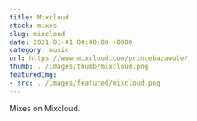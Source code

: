 ```yaml
---
title: Mixcloud
stack: mixes
slug: mixcloud
date: 2021-01-01 00:00:00 +0000
category: music
url: https://www.mixcloud.com/princebazawule/
thumb: ../images/thumb/mixcloud.png
featuredImg:
- src: ../images/featured/mixcloud.png
---
```


Mixes on Mixcloud.